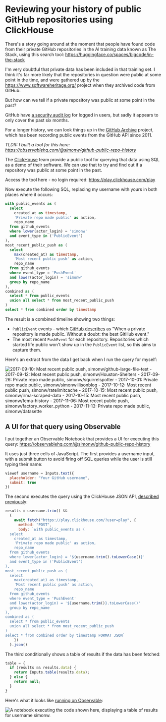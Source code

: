 # Reviewing your history of public GitHub repositories using ClickHouse

There's a story going around at the moment that people have found code from their private GitHub repositories in the AI training data known as The Stack, using this search tool: https://huggingface.co/spaces/bigcode/in-the-stack

I'm very doubtful that private data has been included in that training set. I think it's far more likely that the repositories in question were public at some point in the time, and were gathered up by the https://www.softwareheritage.org/ project when they archived code from GitHub.

But how can we tell if a private repository was public at some point in the past?

GitHub have [a security audit log](https://github.com/settings/security-log) for logged in users, but sadly it appears to only cover the past six months.

For a longer history, we can look things up in the [GitHub Archive](https://www.gharchive.org/) project, which has been recording public events from the GitHub API since 2011.

*TLDR: I built a tool for this here: https://observablehq.com/@simonw/github-public-repo-history*

The [ClickHouse](https://clickhouse.com/) team provide a public tool for querying that data using SQL as a demo of their software. We can use that to try and find out if a repository was public at some point in the past.

Access the tool here - no login required: https://play.clickhouse.com/play

Now execute the following SQL, replacing my username with yours in both places where it occurs:

```sql
with public_events as (
  select
    created_at as timestamp,
    'Private repo made public' as action,
    repo_name
  from github_events 
  where lower(actor_login) = 'simonw'
  and event_type in ('PublicEvent')
),
most_recent_public_push as (
  select
    max(created_at) as timestamp,
    'Most recent public push' as action,
    repo_name
  from github_events
  where event_type = 'PushEvent'
  and lower(actor_login) = 'simonw'
  group by repo_name
),
combined as (
  select * from public_events
  union all select * from most_recent_public_push
)
select * from combined order by timestamp
```
The result is a combined timeline showing two things:
- `PublicEvent` events - which [GitHub describes](https://docs.github.com/en/rest/using-the-rest-api/github-event-types?apiVersion=2022-11-28#publicevent) as "When a private repository is made public. Without a doubt: the best GitHub event."
- The most recent `PushEvent` for each repository. Repositories which started life public won't show up in the `PublicEvent` list, so this aims to capture them.

Here's an extract from the data I get back when I run the query for myself:

![2017-09-10: Most recent public push, simonw/github-large-file-test - 2017-09-12: Most recent public push, simonw/Houston-Shelters - 2017-09-26: Private repo made public, simonw/squirrelspotter - 2017-10-01: Private repo made public, simonw/simonwillisonblog - 2017-10-12: Most recent public push, simonw/ratelimitcache - 2017-10-15: Most recent public push, simonw/irma-scraped-data - 2017-10-15: Most recent public push, simonw/fema-history - 2017-11-06: Most recent public push, simonw/factory_worker_python - 2017-11-13: Private repo made public, simonw/datasette](https://github.com/simonw/til/assets/9599/5541e0d0-9b34-4eb6-bb43-6a2fd91ce7d1)

## A UI for that query using Observable

I put together an Observable Notebook that provides a UI for executing this query: https://observablehq.com/@simonw/github-public-repo-history

It uses just three cells of JavaScript. The first provides a username input, with a submit button to avoid firing off SQL queries while the user is still typing their name:

```javascript
viewof username = Inputs.text({
  placeholder: "Your GitHub username",
  submit: true
})
```
The second executes the query using the ClickHouse JSON API, [described previously](https://til.assahbismark.com/clickhouse/github-explorer):

```javascript
results = username.trim() &&
  (
    await fetch("https://play.clickhouse.com/?user=play", {
      method: "POST",
      body: `with public_events as (
  select
    created_at as timestamp,
    'Private repo made public' as action,
    repo_name
  from github_events 
  where lower(actor_login) = '${username.trim().toLowerCase()}'
  and event_type in ('PublicEvent')
),
most_recent_public_push as (
  select
    max(created_at) as timestamp,
    'Most recent public push' as action,
    repo_name
  from github_events
  where event_type = 'PushEvent'
  and lower(actor_login) = '${username.trim()}.toLowerCase()'
  group by repo_name
),
combined as (
  select * from public_events
  union all select * from most_recent_public_push
)
select * from combined order by timestamp FORMAT JSON`
    })
  ).json()
```
The third conditionally shows a table of results if the data has been fetched:
```javascript
table = {
  if (results && results.data) {
    return Inputs.table(results.data);
  } else {
    return null;
  }
}
```
Here's what it looks like [running on Observable](https://observablehq.com/@simonw/github-public-repo-history):

![A notebook executing the code shown here, displaying a table of results for username simonw.](https://github.com/simonw/til/assets/9599/ba7af7b4-4bd2-40e2-b791-a60217bf8f4e)
